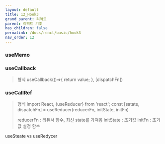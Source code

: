 ```yaml
---
layout: default
title: 12_Hook3
grand_parent: 리액트
parent: 리액트 기초
has_children: false
permalink: /docs/react/basic/hook3
nav_order: 12
---
```



### **useMemo**

### **useCallback**
> 형식
> useCallback(()=>{
>     return value;
> }, [dispatchFn])
> 
> 






### **useCallRef**



> 형식
> import React, {useReducer} from 'react';
> const [satate, dispatchFn] = useReducer(reducerFn, initState, initFn)
>
> reducerFn : 리듀서 함수, 최신 state를 가져옴
> initState : 초기값
> initFn :  초기값 설정 함수



useSteate vs useRedycer

